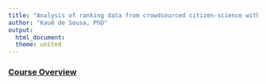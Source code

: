 ```yaml
---
title: "Analysis of ranking data from crowdsourced citizen-science with the tricot approach"
author: "Kauê de Sousa, PhD"
output: 
  html_document:
  theme: united
---
```

  
### [Course Overview](01_course_overview.html)
  
